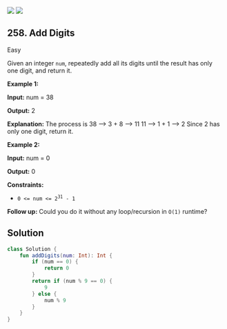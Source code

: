[![](https://img.shields.io/github/stars/javadev/LeetCode-in-Kotlin?label=Stars&style=flat-square)](https://github.com/javadev/LeetCode-in-Kotlin)
[![](https://img.shields.io/github/forks/javadev/LeetCode-in-Kotlin?label=Fork%20me%20on%20GitHub%20&style=flat-square)](https://github.com/javadev/LeetCode-in-Kotlin/fork)

## 258\. Add Digits

Easy

Given an integer `num`, repeatedly add all its digits until the result has only one digit, and return it.

**Example 1:**

**Input:** num = 38

**Output:** 2

**Explanation:** The process is 38 --> 3 + 8 --> 11 11 --> 1 + 1 --> 2 Since 2 has only one digit, return it.

**Example 2:**

**Input:** num = 0

**Output:** 0

**Constraints:**

*   <code>0 <= num <= 2<sup>31</sup> - 1</code>

**Follow up:** Could you do it without any loop/recursion in `O(1)` runtime?

## Solution

```kotlin
class Solution {
    fun addDigits(num: Int): Int {
        if (num == 0) {
            return 0
        }
        return if (num % 9 == 0) {
            9
        } else {
            num % 9
        }
    }
}
```